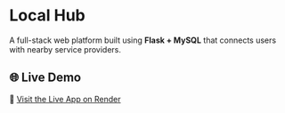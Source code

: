 #  Local Hub

A full-stack web platform built using **Flask + MySQL** that connects users with nearby service providers.

## 🌐 Live Demo

🔗 [Visit the Live App on Render](https://local-hub.onrender.com)